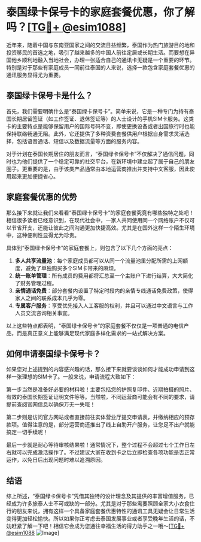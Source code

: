 # 泰国绿卡保号卡的家庭套餐优惠，你了解吗？[[TG💪+ @esim1088](https://t.me/s/esim1088)]

近年来，随着中国与东南亚国家之间的交流日益频繁，泰国作为热门旅游目的地和投资移民的首选之地，吸引了越来越多的中国人前往定居或长期生活。而要想在异国他乡顺利地融入当地社会，办理一张适合自己的通讯卡无疑是一个重要的环节。特别是对于那些有家庭成员一同前往泰国的人来说，选择一款包含家庭套餐优惠的通讯服务显得尤为重要。

## 泰国绿卡保号卡是什么？

首先，我们需要明确什么是“泰国绿卡保号卡”。简单来说，它是一种专门为持有泰国长期居留签证（如工作签证、退休签证等）的人士设计的手机SIM卡服务。这类卡的主要特点是能够保留用户的国际号码不变，即使更换设备或者出国旅行时也能保持联络畅通无阻。此外，它还提供了多种资费套餐供用户根据自身需求灵活选择，包括语音通话、短信以及数据流量等方面的服务内容。

对于计划在泰国长期居住的朋友而言，“泰国绿卡保号卡”不仅解决了通信问题，同时也为他们提供了一个稳定可靠的社交平台，在新环境中建立起了属于自己的朋友圈子。更重要的是，由于该类产品通常由本地运营商推出并支持中文客服，因此使用起来更加便捷省心。

## 家庭套餐优惠的优势

那么接下来就让我们来看看“泰国绿卡保号卡”的家庭套餐究竟有哪些独特之处吧！相信很多读者已经意识到，在现代社会中，一家人共同使用同一个网络账户不仅可以节省开支，还能让彼此之间沟通更加快捷高效。尤其是在国外这样一个陌生环境中，这种便利性显得尤为珍贵。

具体到“泰国绿卡保号卡”的家庭套餐上，则包含了以下几个方面的亮点：

1. **多人共享流量池**：每个家庭成员都可以从同一个流量池里分配所需的上网额度，避免了单独购买多个SIM卡带来的麻烦。
2. **统一账单管理**：所有成员的费用都将汇总至一个主账户下进行结算，大大简化了财务管理过程。
3. **亲情通话免费**：部分套餐内设置了特定时段内的亲情专线通话免费政策，使得家人之间的联系成本几乎为零。
4. **专属客户服务**：享受优先接入人工客服的权利，并且可以通过中文语言与工作人员交流咨询相关事宜。

以上这些特点都表明，“泰国绿卡保号卡”的家庭套餐不仅仅是一项普通的电信产品，而是真正意义上能够满足现代家庭多样化需求的一站式解决方案。

## 如何申请泰国绿卡保号卡？

如果您对上述提到的内容感兴趣的话，那么接下来就要谈谈如何才能成功申请到这样一张理想的SIM卡了。一般来说，申请流程大致如下：

第一步当然是准备好必要的材料啦！主要包括您的护照复印件、近期拍摄的照片、有效的泰国长期签证证明文件等等。当然啦，不同运营商可能会有不同的要求，请提前查阅官网信息以确保万无一失哦！

第二步则是访问官方网站或者直接前往实体营业厅提交申请表，并缴纳相应的预存款项。值得注意的是，部分运营商还推出了线上自助开户服务，让您足不出户就能搞定一切手续呢！

最后一步就是耐心等待审核结果啦！通常情况下，整个过程不会超过七个工作日左右就可以完成激活操作了。不过建议大家在收到卡之后立即检查各项功能是否正常运作，以免日后出现问题时难以追溯原因。

## 结语

综上所述，“泰国绿卡保号卡”凭借其独特的设计理念及其提供的丰富增值服务，已经成为许多旅泰人士不可或缺的一部分。尤其是对于那些需要照顾全家大小衣食住行的朋友来说，拥有这样一个具备家庭套餐优惠特性的通讯工具无疑会让日常生活变得更加轻松愉快。所以如果你正考虑去泰国发展事业或者享受晚年生活的话，不妨赶紧了解一下吧！相信它会成为您通往幸福生活的得力助手之一哦～[[TG💪+ @esim1088](https://t.me/s/esim1088) ![Image](https://i.postimg.cc/4NQfJmqS/Snipaste-2025-05-13-00-14-12.png)]